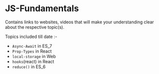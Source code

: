 # JS-Fundamentals
Contains links to websites, videos that will make your understanding clear about the respective topic(s).

Topics included till date :-
* `Async-Await` in ES_7 
* `Prop-Types`  in React 
* `local-storage` in Web 
* `hooks`(react) in React 
* `reduce()` in ES_6
